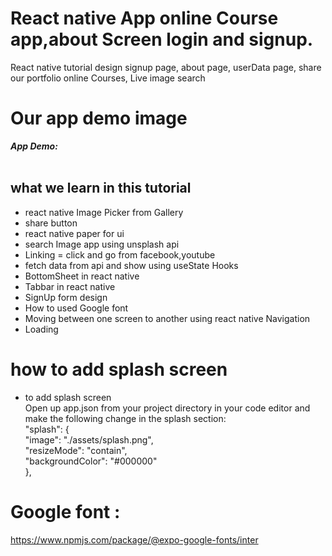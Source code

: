 # React native App online Course app,about Screen login and signup. 
React native tutorial design signup page, about page, userData page, share our portfolio online Courses, Live image search 

# Our app demo image
***App Demo:***<br><br>

## what we learn in this tutorial
  - react native Image Picker from Gallery<br>
  - share button
  - react native paper for ui<br>
  - search Image app using unsplash api
  - Linking = click and go from facebook,youtube<br>
  - fetch data from api and show using useState Hooks<br>
  - BottomSheet in react native<br>
  - Tabbar in react native<br>
  - SignUp form design <br>
  - How to used Google font<br>
  - Moving between one screen to another using react native Navigation<br>
  - Loading <br>

# how to add splash screen 
 - to add splash screen<br>
    Open up app.json from your project directory in your code editor and make the following change in the splash section:<br>
     "splash": {<br>
        "image": "./assets/splash.png",<br>
        "resizeMode": "contain",<br>
        "backgroundColor": "#000000"<br>
      },


# Google font : 
https://www.npmjs.com/package/@expo-google-fonts/inter

